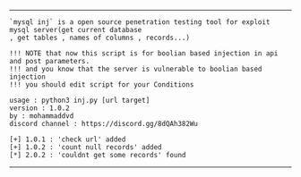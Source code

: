 ----------------------------------------------------------------------------------------------------------------

    `mysql inj` is a open source penetration testing tool for exploit mysql server(get current database
    , get tables , names of columns , records...)

    !!! NOTE that now this script is for boolian based injection in api and post parameters.
    !!! and you know that the server is vulnerable to boolian based injection
    !!! you should edit script for your Conditions

    usage : python3 inj.py [url target]
    version : 1.0.2
    by : mohammaddvd
    discord channel : https://discord.gg/8dQAh382Wu

    [+] 1.0.1 : 'check url' added
    [+] 1.0.2 : 'count null records' added
    [*] 2.0.2 : 'couldnt get some records' found

-----------------------------------------------------------------------------------------------------------------